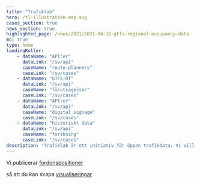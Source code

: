 ```yaml
---
title: "Trafiklab"
hero: /tl-illustration-map.svg
cases_section: true
news_section: true
highlighted_page: /news/2021/2021-04-16-gtfs-regional-occupancy-data
mc: true
type: home
landingRoller:
    - dataName: "API:er"
      dataLink: "/sv/api"
      caseName: "route-planners"
      caseLink: "/sv/cases"
    - dataName: "GTFS-RT"
      dataLink: "/sv/api"
      caseName: "förutsägelser"
      caseLink: "/sv/cases"
    - dataName: "API:er"
      dataLink: "/sv/api"
      caseName: "digital signage"
      caseLink: "/sv/cases"
    - dataName: "historiskt data"
      dataLink: "/sv/api"
      caseName: "forskning"
      caseLink: "/sv/cases"
description: "Trafiklab är ett initiativ för öppen trafikdata. Vi vill göra det enklare att få tillgång till APIer från trafikföretag, lättare att visa upp vad som finns och roligare att prata om vad man skulle kunna göra. Här kan du utforska vad andra gjort, dela bra idéer och hitta information om tillgängliga APIer."
---
```

<p>Vi publicerar <a class="landing-roller" href="/sv/api/trafiklab-apis/gtfs-regional/realtime/">fordonspositioner</a></p>
<p>så att du kan skapa <a class="landing-roller" href="/sv/cases">visualiseringar</a></p>
